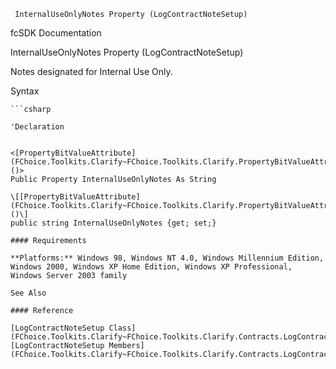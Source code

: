 ﻿     InternalUseOnlyNotes Property (LogContractNoteSetup)                                                   

fcSDK Documentation

InternalUseOnlyNotes Property (LogContractNoteSetup)

Notes designated for Internal Use Only.

Syntax

```vbnet
```csharp

'Declaration
 

<[PropertyBitValueAttribute](FChoice.Toolkits.Clarify~FChoice.Toolkits.Clarify.PropertyBitValueAttribute.md)()>
Public Property InternalUseOnlyNotes As String

\[[PropertyBitValueAttribute](FChoice.Toolkits.Clarify~FChoice.Toolkits.Clarify.PropertyBitValueAttribute.md)()\]
public string InternalUseOnlyNotes {get; set;}

#### Requirements

**Platforms:** Windows 98, Windows NT 4.0, Windows Millennium Edition, Windows 2000, Windows XP Home Edition, Windows XP Professional, Windows Server 2003 family

See Also

#### Reference

[LogContractNoteSetup Class](FChoice.Toolkits.Clarify~FChoice.Toolkits.Clarify.Contracts.LogContractNoteSetup.md)  
[LogContractNoteSetup Members](FChoice.Toolkits.Clarify~FChoice.Toolkits.Clarify.Contracts.LogContractNoteSetup_members.md)